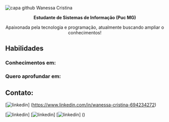

![capa github Wanessa Cristina](https://github.com/WanessaCristinaa/WanessaCristinaa/assets/139433754/9bbe11f1-88fd-4808-99ab-19619e5fe687)



<p align="center"><b>Estudante de Sistemas de Informação (Puc MG)</b></p>

<p align="center"> Apaixonada pela tecnologia e programação, atualmente buscando ampliar o conhecimentos! </p>


## Habilidades
### Conhecimentos em:
### Quero aprofundar em:

## Contato:
[![linkedin](https://img.shields.io/badge/LinkedIn-0077B5?style=for-the-badge&logo=linkedin&logoColor=white)] (https://www.linkedin.com/in/wanessa-cristina-694234272)

[![linkedin]( )]
[![linkedin]( )]
[![linkedin](https://img.shields.io/badge/LinkedIn-0077B5?style=for-the-badge&logo=linkedin&logoColor=white)] ()
